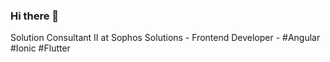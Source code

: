 ### Hi there 👋

Solution Consultant II at Sophos Solutions - Frontend Developer - #Angular #Ionic #Flutter
